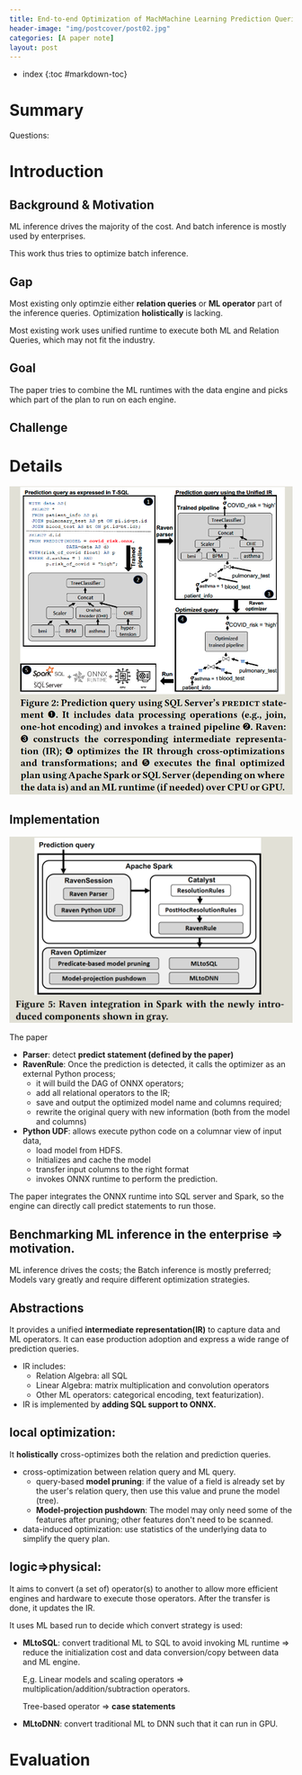 ```yaml
---
title: End-to-end Optimization of MachMachine Learning Prediction Queries
header-image: "img/postcover/post02.jpg"
categories: [A paper note]
layout: post
---
```

- index
{:toc #markdown-toc}

# Summary
Questions:  



# Introduction

## Background & Motivation

ML inference drives the majority of the cost. And batch inference is mostly used by enterprises.

This work thus tries to optimize batch inference.

## Gap

Most existing only optimzie either **relation queries** or **ML operator** part of the inference queries. Optimization **holistically** is lacking.

Most existing work uses unified runtime to execute both ML and Relation Queries, which may not fit the industry.

## Goal

The paper tries to combine the ML runtimes with the data engine and picks which part of the plan to run on each engine.

## Challenge

# Details

![image-20230228135158859](../../img/a_img_store/image-20230228135158859.png)

## Implementation
![image-20230228142512620](../../img/a_img_store/image-20230228142512620.png)

The paper 

- **Parser**: detect **predict statement (defined by the paper)**
- **RavenRule**: Once the prediction is detected, it calls the optimizer as an external Python process; 
  - it will build the DAG of ONNX operators; 
  - add all relational operators to the IR;
  - save and output the optimized model name and columns required; 
  - rewrite the original query with new information (both from the model and columns)
- **Python UDF**: allows execute python code on a columnar view of input data,
  - load model from HDFS.
  - Initializes and cache the model
  - transfer input columns to the right format
  - invokes ONNX runtime to perform the prediction.

The paper integrates the ONNX runtime into SQL server and Spark, so the engine can directly call predict statements to run those.



## Benchmarking ML inference in the enterprise => motivation.

ML inference drives the costs; the Batch inference is mostly preferred; Models vary greatly and require different optimization strategies.

## Abstractions

It provides a unified **intermediate representation(IR)** to capture data and ML operators. It can ease production adoption and express a wide range of prediction queries.

- IR includes:
  - Relation Algebra: all SQL
  - Linear Algebra: matrix multiplication and convolution operators
  - Other ML operators: categorical encoding, text featurization).
- IR is implemented by **adding SQL support to ONNX.**

## local optimization: 

It **holistically** cross-optimizes both the relation and prediction queries.

- cross-optimization between relation query and ML query.
  - query-based **model pruning**: if the value of a field is already set by the user's relation query, then use this value and prune the model (tree).
  - **Model-projection pushdown**: The model may only need some of the features after pruning; other features don't need to be scanned.
- data-induced optimization: use statistics of the underlying data to simplify the query plan.

## logic=>physical: 

It aims to convert (a set of) operator(s) to another to allow more efficient engines and hardware to execute those operators. After the transfer is done, it updates the IR.

It uses ML based run to decide which convert strategy is used:

- **MLtoSQL**: convert traditional ML to SQL to avoid invoking ML runtime => reduce the initialization cost and data conversion/copy between data and ML engine.

  E,g. Linear models and scaling operators => multiplication/addition/subtraction operators.

  Tree-based operator => **case statements**

- **MLtoDNN**: convert traditional ML to DNN such that it can run in GPU.

# Evaluation

